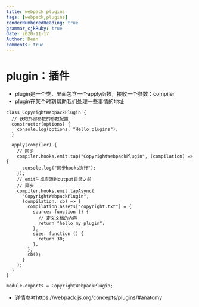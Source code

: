 ```yaml
---
title: webpack plugins
tags: [webpack,plugins]
renderNumberedHeading: true
grammar_cjkRuby: true
date: 2020-11-17
Author: Dean
comments: true
---
```


# plugin：插件
- plugin是一个类，里面包含一个apply函数，接收一个参数：compiler
- plugin在某个时刻帮助我们处理一些事情的地址

```
class CopyrightWebpackPlugin {
  // 获取外部参数的参数配置
  constructor(options) {
    console.log(options, "Hello plugins");
  }

  apply(compiler) {
    // 同步
    compiler.hooks.emit.tap("CopyrightWebpackPlugin", (compilation) => {
      console.log("同步hooks执行");
    });
    // emit生成资源到output目录之前
    // 异步
    compiler.hooks.emit.tapAsync(
      "CopyrightWebpackPlugin",
      (compilation, cb) => {
        compilation.assets["copyright.txt"] = {
          source: function () {
            // 定义文档的内容
            return "hello my plugin";
          },
          size: function () {
            return 30;
          },
        };
        cb();
      }
    );
  }
}

module.exports = CopyrightWebpackPlugin;

```
  - 详情参考https://webpack.js.org/concepts/plugins/#anatomy